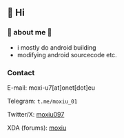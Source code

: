 ## 👋 Hi

### 🤔 about me 🤔
- i mostly do android building
- modifying android sourcecode etc.


### Contact

E-mail: moxi-u7[at]onet[dot]eu

Telegram: `t.me/moxiu_01`

Twitter/X: [moxiu097](https://x.com/moxiu097)

XDA (forums): [moxiu](https://xdaforums.com/m/moxiu.13013581/)

